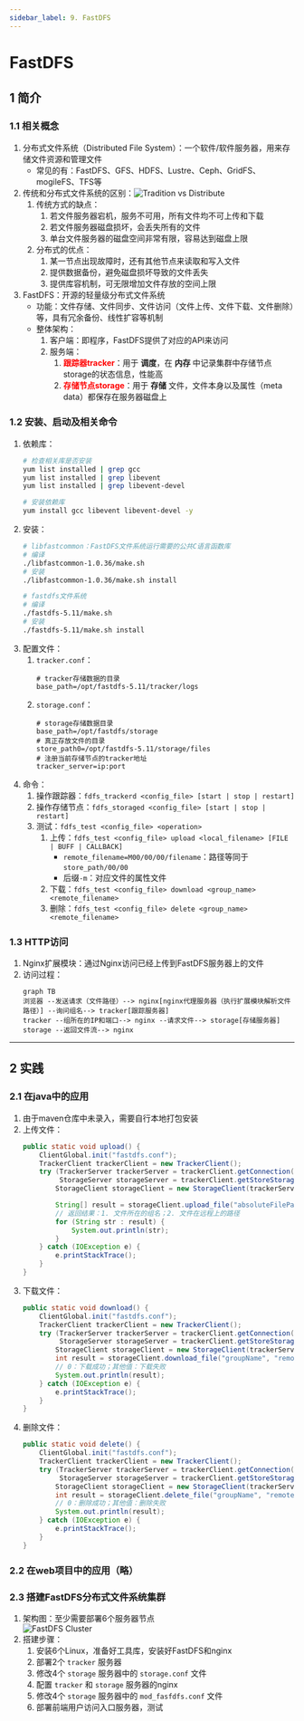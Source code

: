 ```yaml
---
sidebar_label: 9. FastDFS
---
```


# FastDFS

## 1 简介
### 1.1 相关概念
1. 分布式文件系统（Distributed File System）：一个软件/软件服务器，用来存储文件资源和管理文件
    - 常见的有：FastDFS、GFS、HDFS、Lustre、Ceph、GridFS、mogileFS、TFS等
2. 传统和分布式文件系统的区别：![Tradition vs Distribute](./img/9.1.tradition_vs_distribute.jpg)
    1. 传统方式的缺点：
        1. 若文件服务器宕机，服务不可用，所有文件均不可上传和下载
        2. 若文件服务器磁盘损坏，会丢失所有的文件
        3. 单台文件服务器的磁盘空间非常有限，容易达到磁盘上限
    2. 分布式的优点：
        1. 某一节点出现故障时，还有其他节点来读取和写入文件
        2. 提供数据备份，避免磁盘损坏导致的文件丢失
        3. 提供库容机制，可无限增加文件存放的空间上限
3. FastDFS：开源的轻量级分布式文件系统
    - 功能：文件存储、文件同步、文件访问（文件上传、文件下载、文件删除）等，具有冗余备份、线性扩容等机制
    - 整体架构：
        1. 客户端：即程序，FastDFS提供了对应的API来访问
        2. 服务端：
            1. **<font color="red">跟踪器tracker</font>**：用于 **调度**，在 **内存** 中记录集群中存储节点storage的状态信息，性能高
            2. **<font color="red">存储节点storage</font>**：用于 **存储** 文件，文件本身以及属性（meta data）都保存在服务器磁盘上

### 1.2 安装、启动及相关命令
1. 依赖库：
    ```bash showLineNumbers
    # 检查相关库是否安装
    yum list installed | grep gcc
    yum list installed | grep libevent
    yum list installed | grep libevent-devel

    # 安装依赖库
    yum install gcc libevent libevent-devel -y
    ```
2. 安装：
    ```bash showLineNumbers
    # libfastcommon：FastDFS文件系统运行需要的公共C语言函数库
    # 编译
    ./libfastcommon-1.0.36/make.sh
    # 安装
    ./libfastcommon-1.0.36/make.sh install

    # fastdfs文件系统
    # 编译
    ./fastdfs-5.11/make.sh
    # 安装
    ./fastdfs-5.11/make.sh install
    ```
3. 配置文件：
    1. `tracker.conf`：
        ```properties showLineNumbers
        # tracker存储数据的目录
        base_path=/opt/fastdfs-5.11/tracker/logs
        ```
    2. `storage.conf`：
        ```properties showLineNumbers
        # storage存储数据目录
        base_path=/opt/fastdfs/storage
        # 真正存放文件的目录
        store_path0=/opt/fastdfs-5.11/storage/files
        # 注册当前存储节点的tracker地址
        tracker_server=ip:port
        ```
4. 命令：
    1. 操作跟踪器：`fdfs_trackerd <config_file> [start | stop | restart]`
    2. 操作存储节点：`fdfs_storaged <config_file> [start | stop | restart]`
    3. 测试：`fdfs_test <config_file> <operation>`
        1. 上传：`fdfs_test <config_file> upload <local_filename> [FILE | BUFF | CALLBACK]`
            - `remote_filename=M00/00/00/filename`：路径等同于 `store_path/00/00`
            - 后缀`-m`：对应文件的属性文件
        2. 下载：`fdfs_test <config_file> download <group_name> <remote_filename>`
        3. 删除：`fdfs_test <config_file> delete <group_name> <remote_filename>`

### 1.3 HTTP访问
1. Nginx扩展模块：通过Nginx访问已经上传到FastDFS服务器上的文件
2. 访问过程：
    ```mermaid
    graph TB
    浏览器 --发送请求（文件路径）--> nginx[nginx代理服务器（执行扩展模块解析文件路径）] --询问组名--> tracker[跟踪服务器]
    tracker --组所在的IP和端口--> nginx --请求文件--> storage[存储服务器]
    storage --返回文件流--> nginx
    ```

---

## 2 实践
### 2.1 在java中的应用
1. 由于maven仓库中未录入，需要自行本地打包安装
2. 上传文件：
    ```java showLineNumbers
    public static void upload() {
        ClientGlobal.init("fastdfs.conf");
        TrackerClient trackerClient = new TrackerClient();
        try (TrackerServer trackerServer = trackerClient.getConnection();
             StorageServer storageServer = trackerClient.getStoreStorage(trackerServer);) {
            StorageClient storageClient = new StorageClient(trackerServer, storageServer);

            String[] result = storageClient.upload_file("absoluteFilePath", "fileExtensionName", "fileAttributes");
            // 返回结果：1. 文件所在的组名；2. 文件在远程上的路径
            for (String str : result) {
                System.out.println(str);
            }
        } catch (IOException e) {
            e.printStackTrace();
        }
    }
    ```
3. 下载文件：
    ```java showLineNumbers
    public static void download() {
        ClientGlobal.init("fastdfs.conf");
        TrackerClient trackerClient = new TrackerClient();
        try (TrackerServer trackerServer = trackerClient.getConnection();
             StorageServer storageServer = trackerClient.getStoreStorage(trackerServer);) {
            StorageClient storageClient = new StorageClient(trackerServer, storageServer);
            int result = storageClient.download_file("groupName", "remoteFileName", "localFileName");
            // 0：下载成功；其他值：下载失败
            System.out.println(result);
        } catch (IOException e) {
            e.printStackTrace();
        }
    }
    ```
4. 删除文件：
    ```java showLineNumbers
    public static void delete() {
        ClientGlobal.init("fastdfs.conf");
        TrackerClient trackerClient = new TrackerClient();
        try (TrackerServer trackerServer = trackerClient.getConnection();
             StorageServer storageServer = trackerClient.getStoreStorage(trackerServer);) {
            StorageClient storageClient = new StorageClient(trackerServer, storageServer);
            int result = storageClient.delete_file("groupName", "remoteFileName");
            // 0：删除成功；其他值：删除失败
            System.out.println(result);
        } catch (IOException e) {
            e.printStackTrace();
        }
    }
    ```

### 2.2 在web项目中的应用（略）

### 2.3 搭建FastDFS分布式文件系统集群
1. 架构图：至少需要部署6个服务器节点  
    ![FastDFS Cluster](./img/9.2.fastdfs_cluster.jpg)
2. 搭建步骤：
    1. 安装6个Linux，准备好工具库，安装好FastDFS和nginx
    2. 部署2个 `tracker` 服务器
    3. 修改4个 `storage` 服务器中的 `storage.conf` 文件
    4. 配置 `tracker` 和 `storage` 服务器的nginx
    5. 修改4个 `storage` 服务器中的 `mod_fasfdfs.conf` 文件
    6. 部署前端用户访问入口服务器，测试
